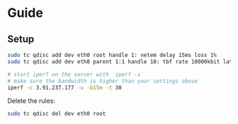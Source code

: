 # Guide

## Setup



```bash
sudo tc qdisc add dev eth0 root handle 1: netem delay 15ms loss 1%
sudo tc qdisc add dev eth0 parent 1:1 handle 10: tbf rate 10000kbit latency 15ms burst 32kbit
```


```bash
# start iperf on the server with `iperf -s`
# make sure the bandwidth is higher than your settings above
iperf -c 3.91.237.177 -u -b15m -t 30
```

Delete the rules:

```bash
sudo tc qdisc del dev eth0 root
```